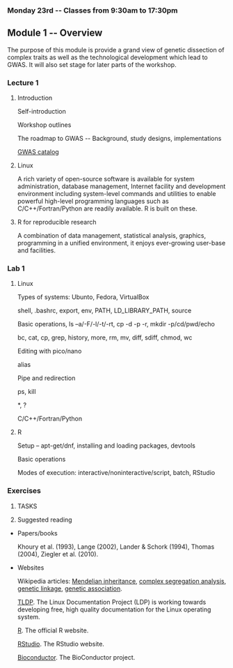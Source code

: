 ### Monday 23rd -- Classes from 9:30am to 17:30pm

## Module 1 -- Overview

The purpose of this module is provide a grand view of genetic dissection of complex traits as well as the technological development which lead to GWAS. It will also set stage for later parts of the workshop.

### Lecture 1

1. Introduction

   Self-introduction

   Workshop outlines

   The roadmap to GWAS -- Background, study designs, implementations

   [GWAS catalog](http://www.ebi.ac.uk/gwas/)

2. Linux

   A rich variety of open-source software is available for system administration, database management, Internet facility and development environment including system-level commands and utilities to enable powerful high-level programming languages such as C/C++/Fortran/Python are readily available. R is built on these.

3. R for reproducible research

   A combination of data management, statistical analysis, graphics, programming in a unified environment, it enjoys ever-growing user-base and facilities.

### Lab 1

1. Linux

   Types of systems: Ubunto, Fedora, VirtualBox 

   shell, .bashrc, export, env, PATH, LD_LIBRARY_PATH, source

   Basic operations, ls –a/-F/-l/-t/-rt, cp -d -p -r, mkdir -p/cd/pwd/echo

   bc, cat, cp, grep, history, more, rm, mv, diff, sdiff, chmod, wc

   Editing with pico/nano

   alias

   Pipe and redirection

   ps, kill

   *, ?

   C/C++/Fortran/Python

2. R

   Setup – apt-get/dnf, installing and loading packages, devtools

   Basic operations

   Modes of execution: interactive/noninteractive/script, batch, RStudio

### Exercises

1. TASKS

2. Suggested reading

* Papers/books

   Khoury et al. (1993), Lange (2002), Lander & Schork (1994), Thomas (2004), Ziegler et al. (2010).

* Websites

   Wikipedia articles: [Mendelian inheritance](https://en.wikipedia.org/wiki/Mendelian_inheritance#Law_of_Segregation), [complex segregation analysis](https://en.wikipedia.org/wiki/Complex_segregation_analysis), [genetic linkage](https://en.wikipedia.org/wiki/Genetic_linkage), [genetic association](https://en.wikipedia.org/wiki/Genetic_association).

   [TLDP](http://www.tldp.org/). The Linux Documentation Project (LDP) is working towards developing free, high quality documentation for the Linux operating system.

   [R](http://www.r-project.org). The official R website.

   [RStudio](https://www.rstudio.com/). The RStudio website.

   [Bioconductor](https://www.bioconductor.org/). The BioConductor project.
